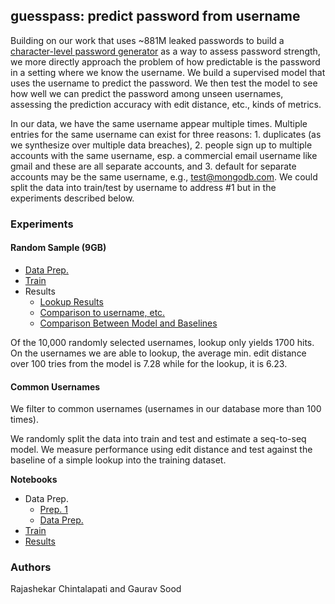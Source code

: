 ## guesspass: predict password from username

Building on our work that uses ~881M leaked passwords to build a [character-level password generator](https://github.com/themains/password) as a way to assess password strength, we more directly approach the problem of how predictable is the password in a setting where we know the username. We build a supervised model that uses the username to predict the password. We then test the model to see how well we can predict the password among unseen usernames, assessing the prediction accuracy with edit distance, etc., kinds of metrics. 

In our data, we have the same username appear multiple times. Multiple entries for the same username can exist for three reasons: 1. duplicates (as we synthesize over multiple data breaches), 2. people sign up to multiple accounts with the same username, esp. a commercial email username like gmail and these are all separate accounts, and 3. default for separate accounts may be the same username, e.g., test@mongodb.com. We could split the data into train/test by username to address #1 but in the experiments described below. 

### Experiments

#### Random Sample (9GB)

* [Data Prep.](notebooks/1.0_data_prep.ipynb)
* [Train](notebooks/2.0_train_9g.ipynb)
* Results
	* [Lookup Results](notebooks/3.2_results.ipynb)
	* [Comparison to username, etc.](notebooks/3.0.1_graphs.ipynb)
	* [Comparison Between Model and Baselines](notebooks/3.2.1_compare.ipynb)

Of the 10,000 randomly selected usernames, lookup only yields 1700 hits. On the usernames we are able to lookup,  the average min. edit distance over 100 tries from the model is 7.28 while for the lookup, it is 6.23. 

#### Common Usernames

We filter to common usernames (usernames in our database more than 100 times). 

We randomly split the data into train and test and estimate a seq-to-seq model. We measure performance using edit distance and test against the baseline of a simple lookup into the training dataset.

**Notebooks**

* Data Prep.
	* [Prep. 1](notebooks/1.1_data_prep.ipynb)
	* [Data Prep.](notebooks/1.2_data_prep.ipynb)
* [Train](notebooks/2.1_train_top_100_1m.ipynb)
* [Results](notebooks/3.1_results.ipynb)

### Authors

Rajashekar Chintalapati and Gaurav Sood
